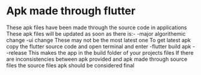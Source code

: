 # Apk made through flutter
These apk files have been made through the source code in applications
These apk files will be updated as soon as there is:-
    -major algorithemic change
    -ui change
These may not be the most latest one
To get latest apk copy the flutter source code and open terminal and enter
    -flutter build apk --release
This makes the app in the build folder of your projects files
If there are inconsistencies between apk provided and apk made through source files the source files apk should be considered final


